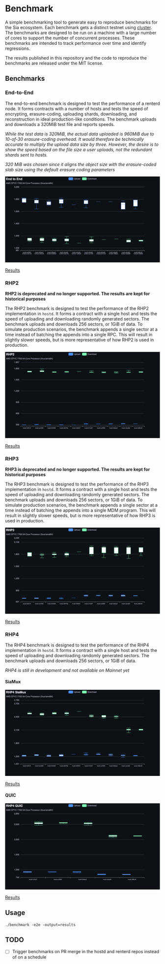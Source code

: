 # Benchmark

A simple benchmarking tool to generate easy to reproduce benchmarks for the Sia ecosystem. Each benchmark gets a distinct testnet using [cluster](https://github.com/SiaFoundation/cluster). The benchmarks are designed to be run on a machine with a large number of cores to support the number of concurrent processes. These benchmarks are intended to track performance over time and identify regressions.

The results published in this repository and the code to reproduce the benchmarks are released under the MIT license.

## Benchmarks

### End-to-End

The end-to-end benchmark is designed to test the performance of a renterd node. It forms contracts with a number of hosts and tests the speed of encrypting, erasure-coding, uploading shards, downloading, and reconstruction in ideal production-like conditions. The benchmark uploads and downloads a 320MiB test file and reports speeds.

*While the test data is 320MiB, the actual data uploaded is 960MiB due to 10-of-30 erasure-coding overhead. It would therefore be technically accurate to multiply the upload data size by three. However, the desire is to show the speed based on the file size a user uploads, not the redundant shards sent to hosts.*

*320 MiB was chosen since it aligns the object size with the erasure-coded slab size using the default erasure coding parameters*

![E2E Results](results/e2e.png)

[Results](results/e2e.csv)

### RHP2

**RHP2 is deprecated and no longer supported. The results are kept for historical purposes**

The RHP2 benchmark is designed to test the performance of the RHP2 implementation in `hostd`. It forms a contract with a single host and tests the speed of uploading and downloading randomly generated sectors. The benchmark uploads and downloads 256 sectors, or 1GiB of data. To simulate production scenarios, the benchmark appends a single sector at a time instead of batching the appends into a single RPC. This will result in slightly slower speeds, but is more representative of how RHP2 is used in production.

![RHP2 Results](results/rhp2.png)

[Results](results/rhp2.csv)

### RHP3

**RHP3 is deprecated and no longer supported. The results are kept for historical purposes**

The RHP3 benchmark is designed to test the performance of the RHP3 implementation in `hostd`. It forms a contract with a single host and tests the speed of uploading and downloading randomly generated sectors. The benchmark uploads and downloads 256 sectors, or 1GiB of data. To simulate production scenarios, the benchmark appends a single sector at a time instead of batching the appends into a single MDM program. This will result in slightly slower speeds, but is more representative of how RHP3 is used in production.

![RHP3 Results](results/rhp3.png)

[Results](results/rhp3.csv)

### RHP4

The RHP4 benchmark is designed to test the performance of the RHP4 implementation in `hostd`. It forms a contract with a single host and tests the speed of uploading and downloading randomly generated sectors. The benchmark uploads and downloads 256 sectors, or 1GiB of data.

*RHP4 is still in development and not available on Mainnet yet*

#### SiaMux

![RHP4 Results](results/rhp4.png)

[Results](results/rhp4.csv)

#### QUIC

![RHP4 Quic Results](results/rhp4.quic.png)

[Results](results/rhp4.quic.csv)

## Usage

```
./benchmark -e2e -output=results
```

## TODO

- [ ] Trigger benchmarks on PR merge in the hostd and renterd repos instead of on a schedule